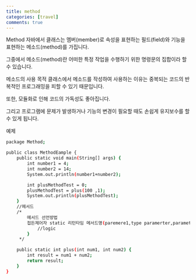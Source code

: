 ```yaml
---
title: method
categories: [travel]
comments: true
---
```

Method
자바에서 클래스는 멤버(member)로 속성을 표현하는 필드(field)와 기능을 표현하는 메소드(method)를 가집니다.

그중에서 메소드(method)란 어떠한 특정 작업을 수행하기 위한 명령문의 집합이라 할 수 있습니다.

메소드의 사용 목적
클래스에서 메소드를 작성하여 사용하는 이유는 중복되는 코드의 반복적인 프로그래밍을 피할 수 있기 때문입니다.

또한, 모듈화로 인해 코드의 가독성도 좋아집니다.

그리고 프로그램에 문제가 발생하거나 기능의 변경이 필요할 때도 손쉽게 유지보수를 할 수 있게 됩니다.

예제
```bash
package Method;

public class MethodEample {
    public static void main(String[] args) {
        int number1 = 4;
        int number2 = 14;
        System.out.println(number1+number2);

        int plusMethodTest = 0;
        plusMethodTest = plus(100 ,1);
        System.out.println(plusMethodTest);
    }
    //메서드
    /*
        메서드 선언방법
        접든제어자 static 리턴타임 메서드명(paremere1,type paramerter,parameter type parameter2 ....) {
            //logic
        }
     */

    public static int plus(int num1, int num2) {
        int result = num1 + num2;
        return result;
    }
}
```